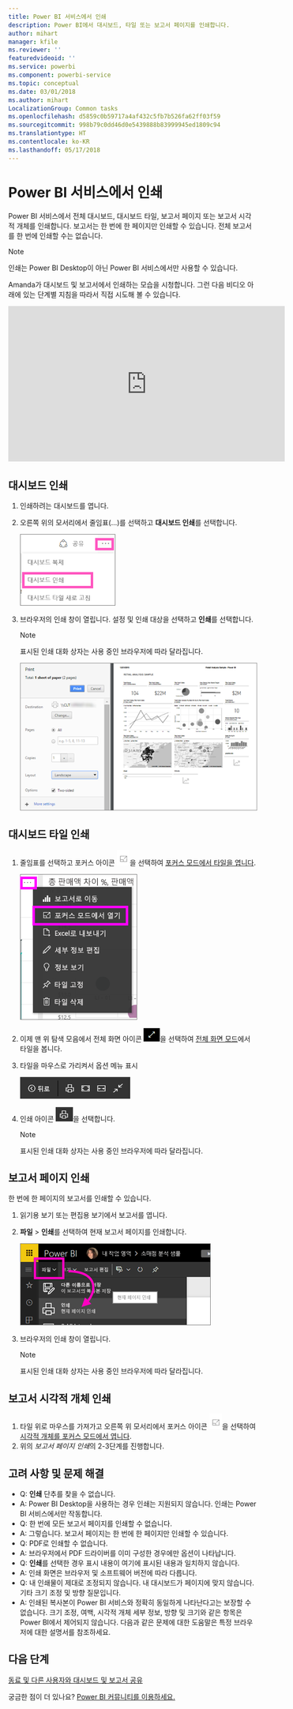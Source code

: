 ```yaml
---
title: Power BI 서비스에서 인쇄
description: Power BI에서 대시보드, 타일 또는 보고서 페이지를 인쇄합니다.
author: mihart
manager: kfile
ms.reviewer: ''
featuredvideoid: ''
ms.service: powerbi
ms.component: powerbi-service
ms.topic: conceptual
ms.date: 03/01/2018
ms.author: mihart
LocalizationGroup: Common tasks
ms.openlocfilehash: d5859c0b59717a4af432c5fb7b526fa62ff03f59
ms.sourcegitcommit: 998b79c0dd46d0e5439888b83999945ed1809c94
ms.translationtype: HT
ms.contentlocale: ko-KR
ms.lasthandoff: 05/17/2018
---
```

# <a name="printing-from-power-bi-service"></a>Power BI 서비스에서 인쇄
Power BI 서비스에서 전체 대시보드, 대시보드 타일, 보고서 페이지 또는 보고서 시각적 개체를 인쇄합니다. 보고서는 한 번에 한 페이지만 인쇄할 수 있습니다. 전체 보고서를 한 번에 인쇄할 수는 없습니다.

> [!NOTE]
> 인쇄는 Power BI Desktop이 아닌 Power BI 서비스에서만 사용할 수 있습니다.
> 
> 

Amanda가 대시보드 및 보고서에서 인쇄하는 모습을 시청합니다. 그런 다음 비디오 아래에 있는 단계별 지침을 따라서 직접 시도해 볼 수 있습니다.

<iframe width="560" height="315" src="https://www.youtube.com/embed/jtlLGRKBvXY" frameborder="0" allowfullscreen></iframe>

## <a name="print-a-dashboard"></a>대시보드 인쇄
1. 인쇄하려는 대시보드를 엽니다.
2. 오른쪽 위의 모서리에서 줄임표(...)를 선택하고 **대시보드 인쇄**를 선택합니다.
   
    ![대시보드 인쇄 옵션](media/service-print/pbi_print_dash_ellipses.png)
3. 브라우저의 인쇄 창이 열립니다. 설정 및 인쇄 대상을 선택하고 **인쇄**를 선택합니다.
   
   > [!NOTE]
   > 표시된 인쇄 대화 상자는 사용 중인 브라우저에 따라 달라집니다.
   > 
   
    ![인쇄 대화 상자](media/service-print/pbi_print_dash_new2.png)

## <a name="print-a-dashboard-tile"></a>대시보드 타일 인쇄
1. 줄임표를 선택하고 포커스 아이콘 ![포커스 아이콘](media/service-print/power-bi-focus-icon.png)을 선택하여 [포커스 모드에서 타일을 엽니다](service-focus-mode.md).
   
    ![줄임표 메뉴](media/service-print/menu-options.png)
2. 이제 맨 위 탐색 모음에서 전체 화면 아이콘 ![전체 화면 아이콘](media/service-print/power-bi-full-screen-icon.png)을 선택하여 [전체 화면 모드](service-fullscreen-mode.md)에서 타일을 봅니다.
3. 타일을 마우스로 가리켜서 옵션 메뉴 표시
   
    ![전체 화면 옵션 메뉴](media/service-print/menu-options-new.png)
4. 인쇄 아이콘 ![인쇄 아이콘](media/service-print/print-icon.png)을 선택합니다.     
   
   > [!NOTE]
   > 표시된 인쇄 대화 상자는 사용 중인 브라우저에 따라 달라집니다.
   > 
   > 

## <a name="print-a-report-page"></a>보고서 페이지 인쇄
한 번에 한 페이지의 보고서를 인쇄할 수 있습니다.

1. 읽기용 보기 또는 편집용 보기에서 보고서를 엽니다.
2. **파일** > **인쇄**를 선택하여 현재 보고서 페이지를 인쇄합니다.
   
    ![Power BI 파일 메뉴](media/service-print/power-bi-print.png)
3. 브라우저의 인쇄 창이 열립니다.
   
   > [!NOTE]
   > 표시된 인쇄 대화 상자는 사용 중인 브라우저에 따라 달라집니다.
   > 
   > 

## <a name="print-a-report-visual"></a>보고서 시각적 개체 인쇄
1. 타일 위로 마우스를 가져가고 오른쪽 위 모서리에서 포커스 아이콘 ![포커스 아이콘](media/service-print/power-bi-focus-icon.png)을 선택하여 [시각적 개체를 포커스 모드에서 엽니다](service-focus-mode.md).
2. 위의 *보고서 페이지 인쇄*의 2-3단계를 진행합니다.

## <a name="considerations-and-troubleshooting"></a>고려 사항 및 문제 해결
* Q: **인쇄** 단추를 찾을 수 없습니다.    
* A: Power BI Desktop을 사용하는 경우 인쇄는 지원되지 않습니다.  인쇄는 Power BI 서비스에서만 작동합니다.
* Q: 한 번에 모든 보고서 페이지를 인쇄할 수 없습니다.    
* A: 그렇습니다. 보고서 페이지는 한 번에 한 페이지만 인쇄할 수 있습니다.
* Q: PDF로 인쇄할 수 없습니다.    
* A: 브라우저에서 PDF 드라이버를 이미 구성한 경우에만 옵션이 나타납니다.    
* Q: **인쇄**를 선택한 경우 표시 내용이 여기에 표시된 내용과 일치하지 않습니다.    
* A: 인쇄 화면은 브라우저 및 소프트웨어 버전에 따라 다릅니다.
* Q: 내 인쇄물이 제대로 조정되지 않습니다.  내 대시보드가 페이지에 맞지 않습니다. 기타 크기 조정 및 방향 질문입니다.    
* A: 인쇄된 복사본이 Power BI 서비스와 정확히 동일하게 나타난다고는 보장할 수 없습니다. 크기 조정, 여백, 시각적 개체 세부 정보, 방향 및 크기와 같은 항목은 Power BI에서 제어되지 않습니다. 다음과 같은 문제에 대한 도움말은 특정 브라우저에 대한 설명서를 참조하세요.      

## <a name="next-steps"></a>다음 단계
[동료 및 다른 사용자와 대시보드 및 보고서 공유](service-share-dashboards.md)

궁금한 점이 더 있나요? [Power BI 커뮤니티를 이용하세요.](http://community.powerbi.com/)

